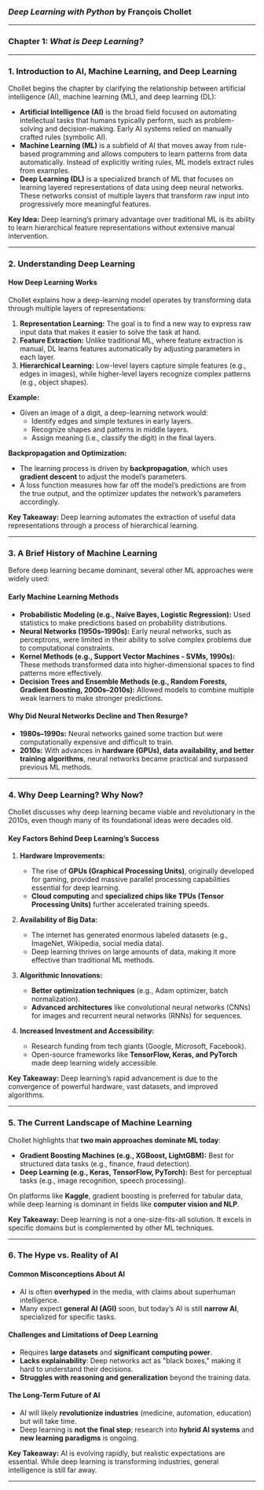 ### *Deep Learning with Python* by François Chollet

---

### Chapter 1: *What is Deep Learning?* 

---

### **1. Introduction to AI, Machine Learning, and Deep Learning**  
Chollet begins the chapter by clarifying the relationship between artificial intelligence (AI), machine learning (ML), and deep learning (DL):  

- **Artificial Intelligence (AI)** is the broad field focused on automating intellectual tasks that humans typically perform, such as problem-solving and decision-making. Early AI systems relied on manually crafted rules (symbolic AI).  
- **Machine Learning (ML)** is a subfield of AI that moves away from rule-based programming and allows computers to learn patterns from data automatically. Instead of explicitly writing rules, ML models extract rules from examples.  
- **Deep Learning (DL)** is a specialized branch of ML that focuses on learning layered representations of data using deep neural networks. These networks consist of multiple layers that transform raw input into progressively more meaningful features.  

**Key Idea:** Deep learning’s primary advantage over traditional ML is its ability to learn hierarchical feature representations without extensive manual intervention.

---

### **2. Understanding Deep Learning**  
#### **How Deep Learning Works**  
Chollet explains how a deep-learning model operates by transforming data through multiple layers of representations:  

1. **Representation Learning:** The goal is to find a new way to express raw input data that makes it easier to solve the task at hand.  
2. **Feature Extraction:** Unlike traditional ML, where feature extraction is manual, DL learns features automatically by adjusting parameters in each layer.  
3. **Hierarchical Learning:** Low-level layers capture simple features (e.g., edges in images), while higher-level layers recognize complex patterns (e.g., object shapes).  

**Example:**  
- Given an image of a digit, a deep-learning network would:  
  - Identify edges and simple textures in early layers.  
  - Recognize shapes and patterns in middle layers.  
  - Assign meaning (i.e., classify the digit) in the final layers.  

**Backpropagation and Optimization:**  
- The learning process is driven by **backpropagation**, which uses **gradient descent** to adjust the model’s parameters.  
- A loss function measures how far off the model’s predictions are from the true output, and the optimizer updates the network’s parameters accordingly.

**Key Takeaway:** Deep learning automates the extraction of useful data representations through a process of hierarchical learning.

---

### **3. A Brief History of Machine Learning**  
Before deep learning became dominant, several other ML approaches were widely used:

#### **Early Machine Learning Methods**  
- **Probabilistic Modeling (e.g., Naïve Bayes, Logistic Regression):** Used statistics to make predictions based on probability distributions.  
- **Neural Networks (1950s–1990s):** Early neural networks, such as perceptrons, were limited in their ability to solve complex problems due to computational constraints.  
- **Kernel Methods (e.g., Support Vector Machines - SVMs, 1990s):** These methods transformed data into higher-dimensional spaces to find patterns more effectively.  
- **Decision Trees and Ensemble Methods (e.g., Random Forests, Gradient Boosting, 2000s–2010s):** Allowed models to combine multiple weak learners to make stronger predictions.

#### **Why Did Neural Networks Decline and Then Resurge?**  
- **1980s–1990s:** Neural networks gained some traction but were computationally expensive and difficult to train.  
- **2010s:** With advances in **hardware (GPUs), data availability, and better training algorithms**, neural networks became practical and surpassed previous ML methods.  

---

### **4. Why Deep Learning? Why Now?**  
Chollet discusses why deep learning became viable and revolutionary in the 2010s, even though many of its foundational ideas were decades old.

#### **Key Factors Behind Deep Learning’s Success**  

1. **Hardware Improvements:**  
   - The rise of **GPUs (Graphical Processing Units)**, originally developed for gaming, provided massive parallel processing capabilities essential for deep learning.  
   - **Cloud computing** and **specialized chips like TPUs (Tensor Processing Units)** further accelerated training speeds.  

2. **Availability of Big Data:**  
   - The internet has generated enormous labeled datasets (e.g., ImageNet, Wikipedia, social media data).  
   - Deep learning thrives on large amounts of data, making it more effective than traditional ML methods.  

3. **Algorithmic Innovations:**  
   - **Better optimization techniques** (e.g., Adam optimizer, batch normalization).  
   - **Advanced architectures** like convolutional neural networks (CNNs) for images and recurrent neural networks (RNNs) for sequences.  

4. **Increased Investment and Accessibility:**  
   - Research funding from tech giants (Google, Microsoft, Facebook).  
   - Open-source frameworks like **TensorFlow, Keras, and PyTorch** made deep learning widely accessible.  

**Key Takeaway:** Deep learning’s rapid advancement is due to the convergence of powerful hardware, vast datasets, and improved algorithms.

---

### **5. The Current Landscape of Machine Learning**  
Chollet highlights that **two main approaches dominate ML today**:

- **Gradient Boosting Machines (e.g., XGBoost, LightGBM):** Best for structured data tasks (e.g., finance, fraud detection).  
- **Deep Learning (e.g., Keras, TensorFlow, PyTorch):** Best for perceptual tasks (e.g., image recognition, speech processing).  

On platforms like **Kaggle**, gradient boosting is preferred for tabular data, while deep learning is dominant in fields like **computer vision and NLP**.

**Key Takeaway:** Deep learning is not a one-size-fits-all solution. It excels in specific domains but is complemented by other ML techniques.

---

### **6. The Hype vs. Reality of AI**  
#### **Common Misconceptions About AI**  
- AI is often **overhyped** in the media, with claims about superhuman intelligence.  
- Many expect **general AI (AGI)** soon, but today’s AI is still **narrow AI**, specialized for specific tasks.  

#### **Challenges and Limitations of Deep Learning**  
- Requires **large datasets** and **significant computing power**.  
- **Lacks explainability**: Deep networks act as "black boxes," making it hard to understand their decisions.  
- **Struggles with reasoning and generalization** beyond the training data.  

#### **The Long-Term Future of AI**  
- AI will likely **revolutionize industries** (medicine, automation, education) but will take time.  
- Deep learning is **not the final step**; research into **hybrid AI systems** and **new learning paradigms** is ongoing.  

**Key Takeaway:** AI is evolving rapidly, but realistic expectations are essential. While deep learning is transforming industries, general intelligence is still far away.

---

